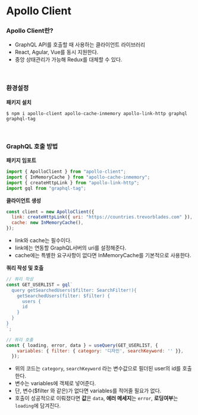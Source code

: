 # Apollo Client

### Apollo Client란?

- GraphQL API를 호출할 때 사용하는 클라이언트 라이브러리
- React, Agular, Vue를 동시 지원한다.
- 중앙 상태관리가 가능해 Redux를 대체할 수 있다.

<br>

### 환경설정

**패키지 설치** 

```
$ npm i apollo-client apollo-cache-inmemory apollo-link-http graphql graphql-tag
```

<br>

### GraphQL 호출 방법

**패키지 임포트**

```jsx
import { ApolloClient } from "apollo-client";
import { InMemoryCache } from "apollo-cache-inmemory";
import { createHttpLink } from "apollo-link-http";
import gql from "graphql-tag";
```

**클라이언트 생성**

```jsx
const client = new ApolloClient({
  link: createHttpLink({ uri: "https://countries.trevorblades.com" }),
  cache: new InMemoryCache(),
});
```

- link와 cache는 필수이다.
- link에는 연동할 GraphQL서버의 uri를 설정해준다.
- cache에는 특별한 요구사항이 없다면 InMemoryCache를 기본적으로 사용한다.

**쿼리 작성 및 호출**

```jsx
// 쿼리 작성
const GET_USERLIST = gql`
  query getSearchedUsers($filter: SearchFilter!){
    getSearchedUsers(filter: $filter) {
      users {
      id
    }
  }
}
`;

// 쿼리 호출
const { loading, error, data } = useQuery(GET_USERLIST, {
    variables: { filter: { category: '디자인', searchKeyword: '' }},
  });
```

- 위의 코드는 `category`, `searchKeyword` 라는 변수값으로 필더된 user의 id를 호출한다.
- 변수는 variables에 객체로 넣어준다.
- 단, 변수($filter 와 같은)가 없다면 variables를 적어줄 필요가 없다.
- 호출이 성공적으로 이뤄졌다면 **값**은 `data`, **에러 메세지**는 `error`, **로딩여부**는 `loading`에 담겨진다.
